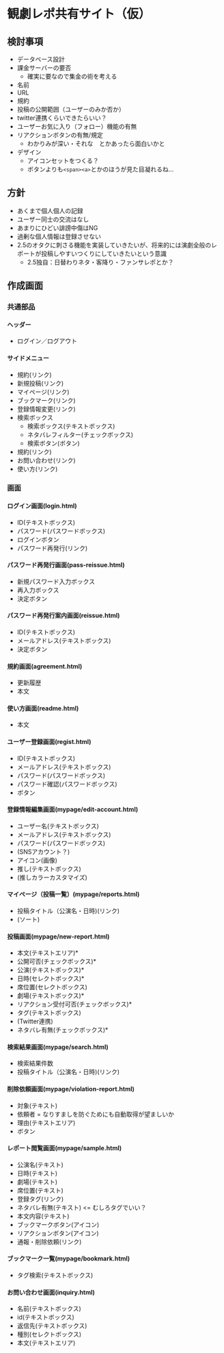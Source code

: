 # 観劇レポ共有サイト（仮）

## 検討事項

- データベース設計
- 課金サーバーの要否
    - 確実に要なので集金の術を考える
- 名前
- URL
- 規約
- 投稿の公開範囲（ユーザーのみか否か）
- twitter連携くらいできたらいい？
- ユーザーお気に入り（フォロー）機能の有無
- リアクションボタンの有無/規定
    - わかりみが深い・それな　とかあったら面白いかと
- デザイン
    - アイコンセットをつくる？
    - ボタンよりも`<span><a>`とかのほうが見た目凝れるね…

## 方針

- あくまで個人個人の記録
- ユーザー同士の交流はなし
- あまりにひどい誹謗中傷はNG
- 過剰な個人情報は登録させない
- 2.5のオタクに刺さる機能を実装していきたいが、将来的には演劇全般のレポートが投稿しやすいつくりにしていきたいという意識
    - 2.5独自：日替わりネタ・客降り・ファンサレポとか？

## 作成画面

### 共通部品

#### ヘッダー

- ログイン／ログアウト

#### サイドメニュー

- 規約(リンク)
- 新規投稿(リンク)
- マイページ(リンク)
- ブックマーク(リンク)
- 登録情報変更(リンク)
- 検索ボックス
    - 検索ボックス(テキストボックス)
    - ネタバレフィルター(チェックボックス)
    - 検索ボタン(ボタン)
- 規約(リンク)
- お問い合わせ(リンク)
- 使い方(リンク)

### 画面

#### ログイン画面(login.html)

- ID(テキストボックス)
- パスワード(パスワードボックス)
- ログインボタン
- パスワード再発行(リンク)

#### パスワード再発行画面(pass-reissue.html)

- 新規パスワード入力ボックス
- 再入力ボックス
- 決定ボタン

#### パスワード再発行案内画面(reissue.html)

- ID(テキストボックス)
- メールアドレス(テキストボックス)
- 決定ボタン

#### 規約画面(agreement.html)

- 更新履歴
- 本文

#### 使い方画面(readme.html)

- 本文

#### ユーザー登録画面(regist.html)

- ID(テキストボックス)
- メールアドレス(テキストボックス)
- パスワード(パスワードボックス)
- パスワード確認(パスワードボックス)
- ボタン

#### 登録情報編集画面(mypage/edit-account.html)

- ユーザー名(テキストボックス)
- メールアドレス(テキストボックス)
- パスワード(パスワードボックス)
- (SNSアカウント？)
- アイコン(画像)
- 推し(テキストボックス)
- (推しカラーカスタマイズ)

#### マイページ（投稿一覧）(mypage/reports.html)

- 投稿タイトル（公演名・日時)(リンク)
- (ソート)

#### 投稿画面(mypage/new-report.html)

- 本文(テキストエリア)*
- 公開可否(チェックボックス)*
- 公演(テキストボックス)*
- 日時(セレクトボックス)*
- 席位置(セレクトボックス)
- 劇場(テキストボックス)*
- リアクション受付可否(チェックボックス)*
- タグ(テキストボックス)
- (Twitter連携)
- ネタバレ有無(チェックボックス)*

#### 検索結果画面(mypage/search.html)

- 検索結果件数
- 投稿タイトル（公演名・日時)(リンク)

#### 削除依頼画面(mypage/violation-report.html)

- 対象(テキスト)
- 依頼者 = なりすましを防ぐためにも自動取得が望ましいか
- 理由(テキストエリア)
- ボタン

#### レポート閲覧画面(mypage/sample.html)

- 公演名(テキスト)
- 日時(テキスト)
- 劇場(テキスト)
- 席位置(テキスト)
- 登録タグ(リンク)
- ネタバレ有無(テキスト) <= むしろタグでいい？
- 本文内容(テキスト)
- ブックマークボタン(アイコン)
- リアクションボタン(アイコン)
- 通報・削除依頼(リンク)

#### ブックマーク一覧(mypage/bookmark.html)

- タグ検索(テキストボックス)

#### お問い合わせ画面(inquiry.html)

- 名前(テキストボックス)
- id(テキストボックス)
- 返信先(テキストボックス)
- 種別(セレクトボックス)
- 本文(テキストエリア)

